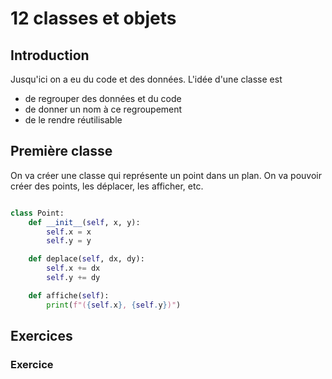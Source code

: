 # 12 classes et objets

## Introduction

Jusqu'ici on a eu du code et des données. L'idée d'une classe est
- de regrouper des données et du code
- de donner un nom à ce regroupement
- de le rendre réutilisable

## Première classe

On va créer une classe qui représente un point dans un plan. On va pouvoir créer des points, les déplacer, les afficher, etc.

```python   

class Point:
    def __init__(self, x, y):
        self.x = x
        self.y = y

    def deplace(self, dx, dy):
        self.x += dx
        self.y += dy

    def affiche(self):
        print(f"({self.x}, {self.y})")
```

## Exercices

### Exercice 

